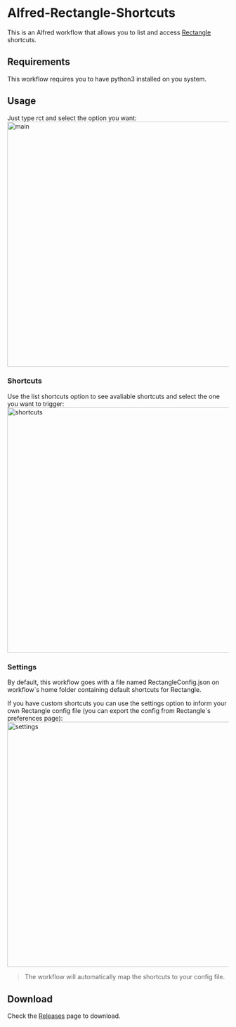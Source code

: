 # Alfred-Rectangle-Shortcuts  
This is an Alfred workflow that allows you to list and access [Rectangle](https://rectangleapp.com) shortcuts.  

## Requirements
This workflow requires you to have python3 installed on you system.

## Usage  
Just type rct and select the option you want:  
<img width="558" alt="main" src="https://user-images.githubusercontent.com/13389074/150990873-873be6ac-c4f9-4f1e-ba9a-5e7a24ee9ec9.png">  

### Shortcuts  
Use the list shortcuts option to see avaliable shortcuts and select the one you want to trigger:  
<img width="558" alt="shortcuts" src="https://user-images.githubusercontent.com/13389074/150991075-ef51bd98-bec1-4296-b536-fa459202864f.png">  

### Settings  
By default, this workflow goes with a file named RectangleConfig.json on workflow`s home folder containing default shortcuts for Rectangle.  

If you have custom shortcuts you can use the settings option to inform your own Rectangle config file (you can export the config from Rectangle`s preferences page):  
<img width="558" alt="settings" src="https://user-images.githubusercontent.com/13389074/150990914-1e3d262b-b495-41fb-81f9-835a824d48a4.png">  
>The workflow will automatically map the shortcuts to your config file.  

## Download
Check the [Releases](https://github.com/gohoyer/Alfred-Rectangle-Shortcuts/releases) page to download.  
